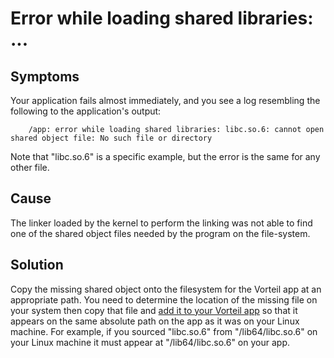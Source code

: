# Error while loading shared libraries: ...

## Symptoms

Your application fails almost immediately, and you see a log resembling the following to the application's output:

        /app: error while loading shared libraries: libc.so.6: cannot open shared object file: No such file or directory

Note that "libc.so.6" is a specific example, but the error is the same for any other file.

## Cause 

The linker loaded by the kernel to perform the linking was not able to find one of the shared object files needed by the program on the file-system.

## Solution

Copy the missing shared object onto the filesystem for the Vorteil app at an appropriate path. You need to determine the location of the missing file on your system then copy that file and [add it to your Vorteil app](../../../apps/structure/filesystem) so that it appears on the same absolute path on the app as it was on your Linux machine. For example, if you sourced "libc.so.6" from "/lib64/libc.so.6" on your Linux machine it must appear at "/lib64/libc.so.6" on your app.